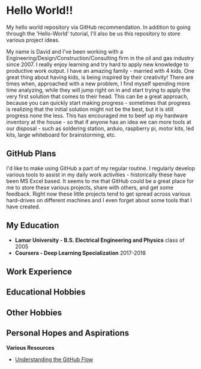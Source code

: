 # Hello World!!
My hello world repository via GitHub recommendation.  In addition to going through the 'Hello-World' tutorial, I'll also be us this repository to store various project ideas.

My name is David and I've been working with a Engineering/Design/Construction/Consulting firm in the oil and gas industry since 2007.  I really enjoy learning and try hard to apply new knowledge to productive work output.  I have an amazing family - married with 4 kids.  One great thing about having kids, is being inspired by their creativity!  There are times when, approached with a new problem,  I find myself spending more time analyzing, while they will jump right on in and start trying to apply the very first solution that comes to their head.  This can be a great approach, because you can quickly start making progress - sometimes that progress is realizing that the initial solution might not be the best, but it is still progress none the less.  This has encouraged me to beef up my hardware inventory at the house - so that if anyone has an idea we can more tools at our disposal - such as soldering station, arduio, raspberry pi, motor kits, led kits, large whiteboard for brainstorming, etc.

## GitHub Plans
I'd like to make using GitHub a part of my regular routine.  I regularly develop various tools to assist in my daily work activities - historically these have been MS Excel based.  It seems to me that GitHub could be a great place for me to store these various projects, share with others, and get some feedback.  Right now these little projects tend to get spread across various hard-drives on different machines and I even forget about some tools that I have created.

## My Education
- **Lamar University - B.S. Electrical Engineering and Physics** class of 2005
- **Coursera - Deep Learning Specialization** 2017-2018

## Work Experience

## Educational Hobbies

## Other Hobbies

## Personal Hopes and Aspirations


**Various Resources**
- [Understanding the GitHub Flow](https://guides.github.com/introduction/flow/)
